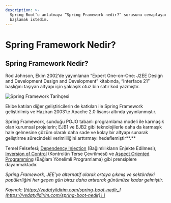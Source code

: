 ```yaml
---
description: >-
  Spring Boot’u anlatmaya “Spring Framework nedir?“ sorusunu cevaplayarak
  başlamak istedim.
---
```


# Spring Framework Nedir?

## **Spring Framework Nedir?**

Rod Johnson, Ekim 2002’de yayımlanan “Expert One-on-One: J2EE Design and Development Design and Development” kitabında, “Interface 21” başlığını taşıyan altyapı için yaklaşık otuz bin satır kod yazmıştır.‌

![Spring Framework Tarih&#xE7;esi](https://lh4.googleusercontent.com/_T8hTPAs33fUF9bg6tLRZbYyj87g2K0iZ915pJubLdXD8UpPOmOTDD1oe0c6dFrecJI84-Iv2NFF-ROZ6iXyCiJbJBJzLDENF6xtItGJJ8JJtFJDmsPmANa0-iJJK7VHyeuRs94p)

Ekibe katılan diğer geliştiricilerin de katkıları ile Spring Framework geliştirilmiş ve Haziran 2003’te Apache 2.0 lisansı altında yayınlanmıştır.‌

Spring Framework, sunduğu POJO tabanlı programlama modeli ile karmaşık olan kurumsal projelerin; EJB1 ve EJB2 gibi teknolojilerle daha da karmaşık hale gelmesine çözüm olarak daha sade ve kolay bir altyapı sunarak geliştirme sürecindeki verimliliğini arttırmayı hedeﬂemiştir**.**‌

Temel Felsefesi; [Dependency Injection](https://www.baeldung.com/inversion-control-and-dependency-injection-in-spring) \(Bağımlılıkların Enjekte Edilmesi\), [Inversion of Control](https://www.baeldung.com/inversion-control-and-dependency-injection-in-spring) \(Kontrolün Terse Çevrilmesi\) ve [Aspect Oriented Programming](https://www.baeldung.com/spring-aop) \(Bağlam Yönelimli Programlama\) gibi prensiplere dayanmaktadır.‌

_Spring Framework, JEE’ye alternatif olarak ortaya çıkmış ve sektördeki popülerliğini her geçen gün biraz daha artırarak günümüze kadar gelmiştir._

_Kaynak:_ [_https://vedatyildirim.com/spring-boot-nedir_](https://vedatyildirim.com/spring-boot-nedir)\_\_

